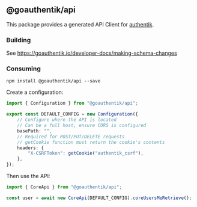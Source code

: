 ## @goauthentik/api

This package provides a generated API Client for [authentik](https://goauthentik.io?utm_source=npm-api-package).

### Building

See https://goauthentik.io/developer-docs/making-schema-changes

### Consuming

```
npm install @goauthentik/api --save
```

Create a configuration:

```typescript
import { Configuration } from "@goauthentik/api";

export const DEFAULT_CONFIG = new Configuration({
    // Configure where the API is located
    // Can be a full host, ensure CORS is configured
    basePath: "",
    // Required for POST/PUT/DELETE requests
    // getCookie function must return the cookie's contents
    headers: {
        "X-CSRFToken": getCookie("authentik_csrf"),
    },
});
```

Then use the API:

```typescript
import { CoreApi } from "@goauthentik/api";

const user = await new CoreApi(DEFAULT_CONFIG).coreUsersMeRetrieve();
```
